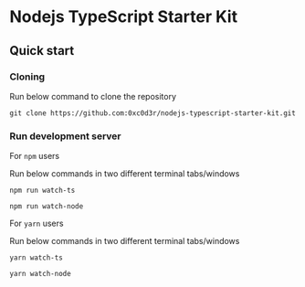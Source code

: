 # Nodejs TypeScript Starter Kit

## Quick start

### Cloning

Run below command to clone the repository

```
git clone https://github.com:0xc0d3r/nodejs-typescript-starter-kit.git
```

### Run development server

For `npm` users

Run below commands in two different terminal tabs/windows

```
npm run watch-ts
```

```
npm run watch-node
```

For `yarn` users

Run below commands in two different terminal tabs/windows

```
yarn watch-ts
```

```
yarn watch-node
```
